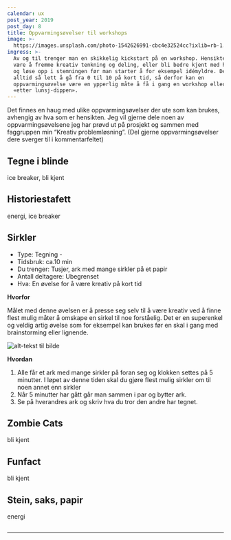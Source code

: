 ```yaml
---
calendar: ux
post_year: 2019
post_day: 8
title: Oppvarmingsøvelser til workshops
image: >-
  https://images.unsplash.com/photo-1542626991-cbc4e32524cc?ixlib=rb-1.2.1&ixid=eyJhcHBfaWQiOjEyMDd9&auto=format&fit=crop&w=1949&q=80
ingress: >-
  Av og til trenger man en skikkelig kickstart på en workshop. Hensikten kan
  være å fremme kreativ tenkning og deling, eller bli bedre kjent med hverandre
  og løse opp i stemningen før man starter å for eksempel idémyldre. Det er ikke
  alltid så lett å gå fra 0 til 10 på kort tid, så derfor kan en
  oppvarmingsøvelse være en ypperlig måte å få i gang en workshop eller unngå
  «etter lunsj-dippen».
---
```

Det finnes en haug med ulike oppvarmingsøvelser der ute som kan brukes, avhengig av hva som er hensikten. Jeg vil gjerne dele noen av oppvarmingsøvelsene jeg har prøvd ut på prosjekt og sammen med faggruppen min “Kreativ problemløsning”.  (Del gjerne oppvarmingsøvelser dere sverger til i kommentarfeltet)

## Tegne i blinde 

ice breaker, bli kjent

## Historiestafett

energi, ice breaker

## **Sirkler**

* Type: Tegning - 
* Tidsbruk: ca.10 min
* Du trenger: Tusjer, ark med mange sirkler på et papir
* Antall deltagere: Ubegrenset
* Hva: En øvelse for å være kreativ på kort tid

**Hvorfor**

Målet med denne øvelsen er å presse seg selv til å være kreativ ved å finne flest mulig måter å omskape en sirkel til noe forståelig. Det er en superenkel og veldig artig øvelse som for eksempel kan brukes før en skal i gang med brainstorming eller lignende. 

![alt-tekst til bilde](https://i.ibb.co/xYqzD6G/Sirkler.png)

**Hvordan**

1. Alle får et ark med mange sirkler på foran seg og klokken settes på 5 minutter. I løpet av denne tiden skal du gjøre flest mulig sirkler om til noen annet enn sirkler
2. Når 5 minutter har gått går man sammen i par og bytter ark. 
3. Se på hverandres ark og skriv hva du tror den andre har tegnet. 



## Zombie Cats

bli kjent

## Funfact

bli kjent

## Stein, saks, papir

energi

## 



****
